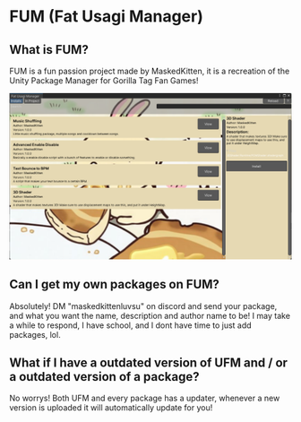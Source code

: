# FUM (Fat Usagi Manager)

## What is FUM?
FUM is a fun passion project made by MaskedKitten, it is a recreation of the Unity Package Manager for Gorilla Tag Fan Games!

![image_alt](https://github.com/maskedkittencool/FUM/blob/main/FUM.png?raw=true)

## Can I get my own packages on FUM?

Absolutely! DM "maskedkittenluvsu" on discord and send your package, and what you want the name, description and author name to be! I may take a while to respond, I have school, and I dont have time to just add packages, lol.

## What if I have a outdated version of UFM and / or a outdated version of a package?

No worrys! Both UFM and every package has a updater, whenever a new version is uploaded it will automatically update for you!
